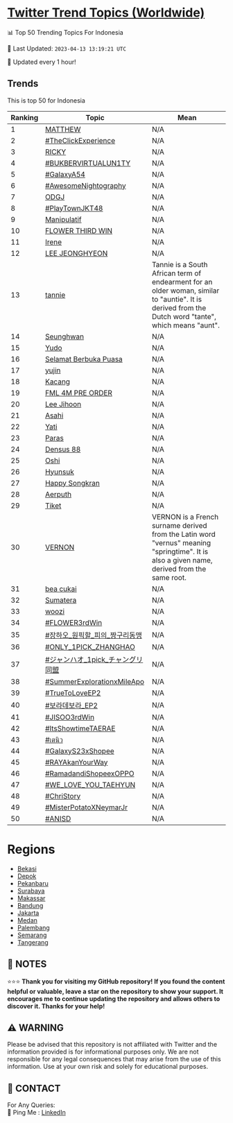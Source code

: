 [Twitter Trend Topics (Worldwide)](https://github.com/ErcinDedeoglu/Twitter-Trend-Topics)
==========


📊 Top 50 Trending Topics For Indonesia

📆 Last Updated: `2023-04-13 13:19:21 UTC`

🔧 Updated every 1 hour!


## Trends

This is top 50 for Indonesia

| Ranking | Topic | Mean |
| ------- | ------------ | ------------ |
| 1 | [MATTHEW](http://twitter.com/search?q=MATTHEW) | N/A |
| 2 | [#TheClickExperience](http://twitter.com/search?q=%23TheClickExperience) | N/A |
| 3 | [RICKY](http://twitter.com/search?q=RICKY) | N/A |
| 4 | [#BUKBERVIRTUALUN1TY](http://twitter.com/search?q=%23BUKBERVIRTUALUN1TY) | N/A |
| 5 | [#GalaxyA54](http://twitter.com/search?q=%23GalaxyA54) | N/A |
| 6 | [#AwesomeNightography](http://twitter.com/search?q=%23AwesomeNightography) | N/A |
| 7 | [ODGJ](http://twitter.com/search?q=ODGJ) | N/A |
| 8 | [#PlayTownJKT48](http://twitter.com/search?q=%23PlayTownJKT48) | N/A |
| 9 | [Manipulatif](http://twitter.com/search?q=Manipulatif) | N/A |
| 10 | [FLOWER THIRD WIN](http://twitter.com/search?q=FLOWER+THIRD+WIN) | N/A |
| 11 | [Irene](http://twitter.com/search?q=Irene) | N/A |
| 12 | [LEE JEONGHYEON](http://twitter.com/search?q=LEE+JEONGHYEON) | N/A |
| 13 | [tannie](http://twitter.com/search?q=tannie) | Tannie is a South African term of endearment for an older woman, similar to "auntie". It is derived from the Dutch word "tante", which means "aunt". |
| 14 | [Seunghwan](http://twitter.com/search?q=Seunghwan) | N/A |
| 15 | [Yudo](http://twitter.com/search?q=Yudo) | N/A |
| 16 | [Selamat Berbuka Puasa](http://twitter.com/search?q=Selamat+Berbuka+Puasa) | N/A |
| 17 | [yujin](http://twitter.com/search?q=yujin) | N/A |
| 18 | [Kacang](http://twitter.com/search?q=Kacang) | N/A |
| 19 | [FML 4M PRE ORDER](http://twitter.com/search?q=FML+4M+PRE+ORDER) | N/A |
| 20 | [Lee Jihoon](http://twitter.com/search?q=Lee+Jihoon) | N/A |
| 21 | [Asahi](http://twitter.com/search?q=Asahi) | N/A |
| 22 | [Yati](http://twitter.com/search?q=Yati) | N/A |
| 23 | [Paras](http://twitter.com/search?q=Paras) | N/A |
| 24 | [Densus 88](http://twitter.com/search?q=Densus+88) | N/A |
| 25 | [Oshi](http://twitter.com/search?q=Oshi) | N/A |
| 26 | [Hyunsuk](http://twitter.com/search?q=Hyunsuk) | N/A |
| 27 | [Happy Songkran](http://twitter.com/search?q=Happy+Songkran) | N/A |
| 28 | [Aerputh](http://twitter.com/search?q=Aerputh) | N/A |
| 29 | [Tiket](http://twitter.com/search?q=Tiket) | N/A |
| 30 | [VERNON](http://twitter.com/search?q=VERNON) | VERNON is a French surname derived from the Latin word "vernus" meaning "springtime". It is also a given name, derived from the same root. |
| 31 | [bea cukai](http://twitter.com/search?q=bea+cukai) | N/A |
| 32 | [Sumatera](http://twitter.com/search?q=Sumatera) | N/A |
| 33 | [woozi](http://twitter.com/search?q=woozi) | N/A |
| 34 | [#FLOWER3rdWin](http://twitter.com/search?q=%23FLOWER3rdWin) | N/A |
| 35 | [#장하오_원픽할_피의_짱구리동맹](http://twitter.com/search?q=%23%ec%9e%a5%ed%95%98%ec%98%a4_%ec%9b%90%ed%94%bd%ed%95%a0_%ed%94%bc%ec%9d%98_%ec%a7%b1%ea%b5%ac%eb%a6%ac%eb%8f%99%eb%a7%b9) | N/A |
| 36 | [#ONLY_1PICK_ZHANGHAO](http://twitter.com/search?q=%23ONLY_1PICK_ZHANGHAO) | N/A |
| 37 | [#ジャンハオ_1pick_チャングリ同盟](http://twitter.com/search?q=%23%e3%82%b8%e3%83%a3%e3%83%b3%e3%83%8f%e3%82%aa_1pick_%e3%83%81%e3%83%a3%e3%83%b3%e3%82%b0%e3%83%aa%e5%90%8c%e7%9b%9f) | N/A |
| 38 | [#SummerExplorationxMileApo](http://twitter.com/search?q=%23SummerExplorationxMileApo) | N/A |
| 39 | [#TrueToLoveEP2](http://twitter.com/search?q=%23TrueToLoveEP2) | N/A |
| 40 | [#보라데보라_EP2](http://twitter.com/search?q=%23%eb%b3%b4%eb%9d%bc%eb%8d%b0%eb%b3%b4%eb%9d%bc_EP2) | N/A |
| 41 | [#JISOO3rdWin](http://twitter.com/search?q=%23JISOO3rdWin) | N/A |
| 42 | [#ItsShowtimeTAERAE](http://twitter.com/search?q=%23ItsShowtimeTAERAE) | N/A |
| 43 | [#เตนิว](http://twitter.com/search?q=%23%e0%b9%80%e0%b8%95%e0%b8%99%e0%b8%b4%e0%b8%a7) | N/A |
| 44 | [#GalaxyS23xShopee](http://twitter.com/search?q=%23GalaxyS23xShopee) | N/A |
| 45 | [#RAYAkanYourWay](http://twitter.com/search?q=%23RAYAkanYourWay) | N/A |
| 46 | [#RamadandiShopeexOPPO](http://twitter.com/search?q=%23RamadandiShopeexOPPO) | N/A |
| 47 | [#WE_LOVE_YOU_TAEHYUN](http://twitter.com/search?q=%23WE_LOVE_YOU_TAEHYUN) | N/A |
| 48 | [#ChriStory](http://twitter.com/search?q=%23ChriStory) | N/A |
| 49 | [#MisterPotatoXNeymarJr](http://twitter.com/search?q=%23MisterPotatoXNeymarJr) | N/A |
| 50 | [#ANISD](http://twitter.com/search?q=%23ANISD) | N/A |



# Regions

* [Bekasi](</Indonesia/Bekasi.md>)
* [Depok](</Indonesia/Depok.md>)
* [Pekanbaru](</Indonesia/Pekanbaru.md>)
* [Surabaya](</Indonesia/Surabaya.md>)
* [Makassar](</Indonesia/Makassar.md>)
* [Bandung](</Indonesia/Bandung.md>)
* [Jakarta](</Indonesia/Jakarta.md>)
* [Medan](</Indonesia/Medan.md>)
* [Palembang](</Indonesia/Palembang.md>)
* [Semarang](</Indonesia/Semarang.md>)
* [Tangerang](</Indonesia/Tangerang.md>)



## 📝 NOTES

⭐⭐⭐ **Thank you for visiting my GitHub repository! If you found the content helpful or valuable, leave a star on the repository to show your support. It encourages me to continue updating the repository and allows others to discover it. Thanks for your help!**


## ⚠️ WARNING

Please be advised that this repository is not affiliated with Twitter and the information provided is for informational purposes only. We are not responsible for any legal consequences that may arise from the use of this information. Use at your own risk and solely for educational purposes.


## 📨 CONTACT

 For Any Queries:  
            🏓 Ping Me : [LinkedIn](https://www.linkedin.com/in/ercindedeoglu/)
